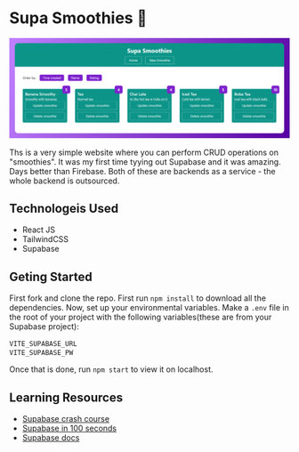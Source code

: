 # Supa Smoothies 🥤

![hero](https://github.com/anav5704/Supabase-CRUD/blob/main/docs/supa-smoothies.png)

Ths is a very simple website where you can perform CRUD operations on "smoothies". It was my first time tyying out Supabase and it was amazing. Days better than Firebase. Both of these are backends as a service - the whole backend is outsourced.

## Technologeis Used
- React JS
- TailwindCSS
- Supabase

## Geting Started

First fork and clone the repo. First run ```npm install``` to download all the dependencies. Now, set up your environmental variables. Make a ```.env``` file in the root of your project with the following variables(these are from your Supabase project):

```
VITE_SUPABASE_URL 
VITE_SUPABASE_PW 
```

Once that is done, run ```npm start``` to view it on localhost.

## Learning Resources

- [Supabase crash course](https://www.youtube.com/watch?v=ydz7Dj5QHKY&list=PL4cUxeGkcC9hUb6sHthUEwG7r9VDPBMKO)
- [Supabase in 100 seconds](https://www.youtube.com/watch?v=zBZgdTb-dns&t=72s)
- [Supabase docs](https://supabase.com/docs)
